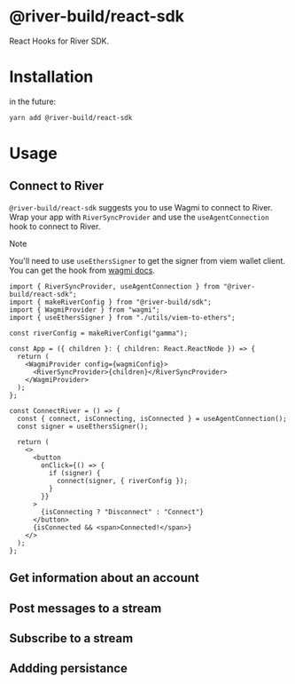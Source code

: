 # @river-build/react-sdk

React Hooks for River SDK.

# Installation

in the future:

```sh
yarn add @river-build/react-sdk
```

# Usage

## Connect to River

`@river-build/react-sdk` suggests you to use Wagmi to connect to River.
Wrap your app with `RiverSyncProvider` and use the `useAgentConnection` hook to connect to River.

> [!NOTE]
> You'll need to use `useEthersSigner` to get the signer from viem wallet client.
> You can get the hook from [wagmi docs](https://wagmi.sh/react/guides/ethers#usage-1).

```tsx
import { RiverSyncProvider, useAgentConnection } from "@river-build/react-sdk";
import { makeRiverConfig } from "@river-build/sdk";
import { WagmiProvider } from "wagmi";
import { useEthersSigner } from "./utils/viem-to-ethers";

const riverConfig = makeRiverConfig("gamma");

const App = ({ children }: { children: React.ReactNode }) => {
  return (
    <WagmiProvider config={wagmiConfig}>
      <RiverSyncProvider>{children}</RiverSyncProvider>
    </WagmiProvider>
  );
};

const ConnectRiver = () => {
  const { connect, isConnecting, isConnected } = useAgentConnection();
  const signer = useEthersSigner();

  return (
    <>
      <button
        onClick={() => {
          if (signer) {
            connect(signer, { riverConfig });
          }
        }}
      >
        {isConnecting ? "Disconnect" : "Connect"}
      </button>
      {isConnected && <span>Connected!</span>}
    </>
  );
};
```

## Get information about an account

## Post messages to a stream

## Subscribe to a stream

## Addding persistance
